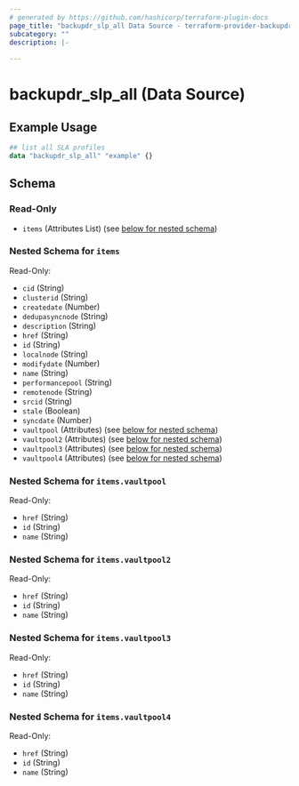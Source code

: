 ```yaml
---
# generated by https://github.com/hashicorp/terraform-plugin-docs
page_title: "backupdr_slp_all Data Source - terraform-provider-backupdr"
subcategory: ""
description: |-
  
---
```


# backupdr_slp_all (Data Source)



## Example Usage

```terraform
## list all SLA profiles
data "backupdr_slp_all" "example" {}
```

<!-- schema generated by tfplugindocs -->
## Schema

### Read-Only

- `items` (Attributes List) (see [below for nested schema](#nestedatt--items))

<a id="nestedatt--items"></a>
### Nested Schema for `items`

Read-Only:

- `cid` (String)
- `clusterid` (String)
- `createdate` (Number)
- `dedupasyncnode` (String)
- `description` (String)
- `href` (String)
- `id` (String)
- `localnode` (String)
- `modifydate` (Number)
- `name` (String)
- `performancepool` (String)
- `remotenode` (String)
- `srcid` (String)
- `stale` (Boolean)
- `syncdate` (Number)
- `vaultpool` (Attributes) (see [below for nested schema](#nestedatt--items--vaultpool))
- `vaultpool2` (Attributes) (see [below for nested schema](#nestedatt--items--vaultpool2))
- `vaultpool3` (Attributes) (see [below for nested schema](#nestedatt--items--vaultpool3))
- `vaultpool4` (Attributes) (see [below for nested schema](#nestedatt--items--vaultpool4))

<a id="nestedatt--items--vaultpool"></a>
### Nested Schema for `items.vaultpool`

Read-Only:

- `href` (String)
- `id` (String)
- `name` (String)


<a id="nestedatt--items--vaultpool2"></a>
### Nested Schema for `items.vaultpool2`

Read-Only:

- `href` (String)
- `id` (String)
- `name` (String)


<a id="nestedatt--items--vaultpool3"></a>
### Nested Schema for `items.vaultpool3`

Read-Only:

- `href` (String)
- `id` (String)
- `name` (String)


<a id="nestedatt--items--vaultpool4"></a>
### Nested Schema for `items.vaultpool4`

Read-Only:

- `href` (String)
- `id` (String)
- `name` (String)
